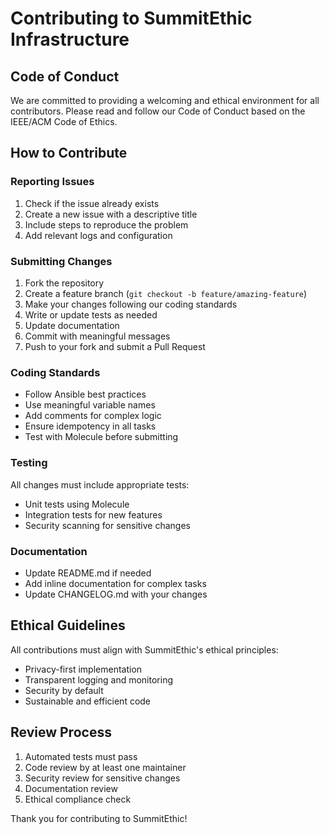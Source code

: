 # Contributing to SummitEthic Infrastructure

## Code of Conduct

We are committed to providing a welcoming and ethical environment for all contributors. 
Please read and follow our Code of Conduct based on the IEEE/ACM Code of Ethics.

## How to Contribute

### Reporting Issues

1. Check if the issue already exists
2. Create a new issue with a descriptive title
3. Include steps to reproduce the problem
4. Add relevant logs and configuration

### Submitting Changes

1. Fork the repository
2. Create a feature branch (`git checkout -b feature/amazing-feature`)
3. Make your changes following our coding standards
4. Write or update tests as needed
5. Update documentation
6. Commit with meaningful messages
7. Push to your fork and submit a Pull Request

### Coding Standards

- Follow Ansible best practices
- Use meaningful variable names
- Add comments for complex logic
- Ensure idempotency in all tasks
- Test with Molecule before submitting

### Testing

All changes must include appropriate tests:
- Unit tests using Molecule
- Integration tests for new features
- Security scanning for sensitive changes

### Documentation

- Update README.md if needed
- Add inline documentation for complex tasks
- Update CHANGELOG.md with your changes

## Ethical Guidelines

All contributions must align with SummitEthic's ethical principles:
- Privacy-first implementation
- Transparent logging and monitoring
- Security by default
- Sustainable and efficient code

## Review Process

1. Automated tests must pass
2. Code review by at least one maintainer
3. Security review for sensitive changes
4. Documentation review
5. Ethical compliance check

Thank you for contributing to SummitEthic!